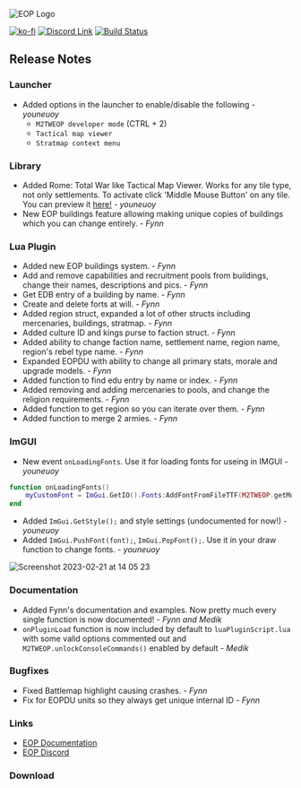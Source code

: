 ![EOP Logo](https://i.imgur.com/jqzoYoQ.png)

 [![ko-fi](https://ko-fi.com/img/githubbutton_sm.svg)](https://ko-fi.com/D1D4DZTHG)
 [![Discord Link](https://img.shields.io/discord/713369537948549191?color=red&label=Discord&style=for-the-badge)](https://discord.gg/Epqjm8u2WK)
 [![Build Status](https://img.shields.io/github/v/release/youneuoy/M2TWEOP-library?label=Download&style=for-the-badge)](#download)

## **Release Notes**

### **Launcher**
- Added options in the launcher to enable/disable the following - *youneuoy*
    - `M2TWEOP developer mode` (CTRL + 2)
    - `Tactical map viewer`
    - `Stratmap context menu`
 
### **Library**
- Added Rome: Total War like Tactical Map Viewer. Works for any tile type, not only settlements. To activate click 'Middle Mouse Button' on any tile. You can preview it [here!](https://www.youtube.com/watch?v=RrGi4zxr7bU) - *youneuoy*
- New EOP buildings feature allowing making unique copies of buildings which you can change entirely. - *Fynn*

### **Lua Plugin**
- Added new EOP buildings system. - *Fynn*
- Add and remove capabilities and recruitment pools from buildings, change their names, descriptions and pics. - *Fynn*
- Get EDB entry of a building by name. - *Fynn*
- Create and delete forts at will. - *Fynn*
- Added region struct, expanded a lot of other structs including mercenaries, buildings, stratmap. - *Fynn*
- Added culture ID and kings purse to faction struct. - *Fynn*
- Added ability to change faction name, settlement name, region name, region's rebel type name. - *Fynn*
- Expanded EOPDU with ability to change all primary stats, morale and upgrade models. - *Fynn*
- Added function to find edu entry by name or index. - *Fynn*
- Added removing and adding mercenaries to pools, and change the religion requirements. - *Fynn*
- Added function to get region so you can iterate over them. - *Fynn*
- Added function to merge 2 armies. - *Fynn*

### **ImGUI**
- New event `onLoadingFonts`. Use it for loading fonts for useing in IMGUI - *youneuoy*
```lua
function onLoadingFonts()
    myCustomFont = ImGui.GetIO().Fonts:AddFontFromFileTTF(M2TWEOP.getModPath().."/eopData/fonts/customFont.ttf", 55, nil, nil);
end
```
- Added `ImGui.GetStyle();` and style settings (undocumented for now!) - *youneuoy*
- Added `ImGui.PushFont(font);`, `ImGui.PopFont();`. Use it in your draw function to change fonts. - *youneuoy*

![Screenshot 2023-02-21 at 14 05 23](https://user-images.githubusercontent.com/22448079/220367433-a825bd36-02a7-484f-a523-a58e4524f651.png)


### **Documentation**
- Added Fynn's documentation and examples. Now pretty much every single function is now documented! - *Fynn and Medik*
- `onPluginLoad` function is now included by default to `luaPluginScript.lua` with some valid options commented out and `M2TWEOP.unlockConsoleCommands()` enabled by default - *Medik*

### **Bugfixes**
- Fixed Battlemap highlight causing crashes. - *Fynn*
- Fix for EOPDU units so they always get unique internal ID - *Fynn*

### **Links**
* [EOP Documentation](https://youneuoy.github.io/M2TWEOP-library/)
* [EOP Discord](https://discord.gg/cG2Paep9)

### **Download**
<a id="download"></a>
